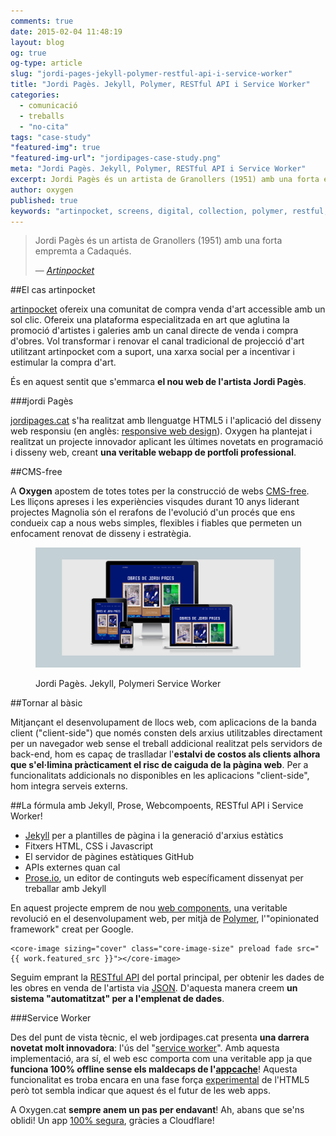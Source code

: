 ```yaml
---
comments: true
date: 2015-02-04 11:48:19
layout: blog
og: true
og-type: article
slug: "jordi-pages-jekyll-polymer-restful-api-i-service-worker"
title: "Jordi Pagès. Jekyll, Polymer, RESTful API i Service Worker"
categories: 
  - comunicació
  - treballs
  - "no-cita"
tags: "case-study"
"featured-img": true
"featured-img-url": "jordipages-case-study.png"
meta: "Jordi Pagès. Jekyll, Polymer, RESTful API i Service Worker"
excerpt: Jordi Pagès és un artista de Granollers (1951) amb una forta empremta a Cadaqués.
author: oxygen
published: true
keywords: "artinpocket, screens, digital, collection, polymer, restful, api, service, worker"
---
```


>Jordi Pagès és un artista de Granollers (1951) amb una forta empremta a Cadaqués.<footer>&mdash; <cite><a href="{{ page.url }}" title="{{ page.title }}">Artinpocket</a></cite></footer>

##El cas artinpocket

[artinpocket](/artipocket-la-comunitat-de-compra-venda-d-art-accessible-amb-un-sol-clic/ "Artinpocket, la comunitat de compra venda d'art accessible amb un sol clic") ofereix una comunitat de compra venda d'art accessible amb un sol clic. Ofereix una plataforma especialitzada en art que aglutina la promoció d'artistes i galeries amb un canal directe de venda i compra d'obres. Vol transformar i renovar el canal tradicional de projecció d'art utilitzant artinpocket com a suport, una xarxa social per a incentivar i estimular la compra d'art. 

És en aquest sentit que s'emmarca **el nou web de l'artista Jordi Pagès**.

###jordi Pagès

[jordipages.cat](http://www.jordipages.cat/ "Jordi Pagès és un artista de Granollers amb una forta empremta a Cadaqués") s'ha realitzat amb llenguatge HTML5 i l'aplicació del disseny web responsiu (en anglès: [responsive web design](http://en.wikipedia.org/wiki/Responsive_web_design "Responsive web desgin - Wikipedia the free encyclopedia")). Oxygen ha plantejat i realitzat un projecte innovador aplicant les últimes novetats en programació i disseny web, creant **una veritable webapp de portfoli professional**.

##CMS-free

A **Oxygen** apostem de totes totes per la construcció de webs [CMS-free](/oxygen-un-web-cms-free). Les lliçons apreses i les experiències visqudes durant 10 anys liderant projectes Magnolia són el rerafons de l'evolució d'un procés que ens condueix cap a nous webs simples, flexibles i fiables que permeten un enfocament renovat de disseny i estratègia.

<figure class="hidden-xs hidden-sm ox_animate_when_almost_visible ox_right-to-left"><img src="/assets/img/jordipages-full-width-snapshot.png" /><figcaption><p>Jordi Pagès. Jekyll, Polymeri Service Worker</p></figcaption></figure>

##Tornar al bàsic

Mitjançant el desenvolupament de llocs web, com aplicacions de la banda client ("client-side") que només consten dels arxius utilitzables directament per un navegador web sense el treball addicional realitzat pels servidors de back-end, hom es capaç de traslladar l'**estalvi de costos als clients alhora que s'el·limina pràcticament el risc de caiguda de la pàgina web**. Per a funcionalitats addicionals no disponibles en les aplicacions "client-side", hom integra serveis externs.

##La fórmula amb Jekyll, Prose, Webcompoents, RESTful API i Service Worker!

- [Jekyll](http://jekyllrb.com/ "Jekyll &bull; Simple, blog-aware, static sites") per a plantilles de pàgina i la generació d'arxius estàtics
- Fitxers HTML, CSS i Javascript
- El servidor de pàgines estàtiques GitHub
- APIs externes quan cal
- [Prose.io](http://prose.io/ "Prose &middot; A Content Editor for GitHub"), un editor de continguts web específicament dissenyat per treballar amb Jekyll

En aquest projecte emprem de nou [web components](http://webcomponents.org/ "WebComponents.org"), una veritable revolució en el desenvolupament web, per mitjà de [Polymer](http://www.polymer-project.org/ "Welcome - Polymer"), l'"opinionated framework" creat per Google.

<pre><code>&#60;core-image sizing="cover" class="core-image-size" preload fade src="&#123;&#123; work.featured_src &#125;&#125;"&#62;&#60;/core-image&#62;</code></pre>

Seguim emprant la [RESTful API](http://en.wikipedia.org/wiki/Representational_state_transfer "Representational state transfer - Wikipedia, the free encyclopedia") del portal principal, per obtenir les dades de les obres en venda de l'artista via [JSON](http://en.wikipedia.org/wiki/JSON "JSON - Wikipedia, the free encyclopedia"). D'aquesta manera creem **un sistema "automatitzat" per a l'emplenat de dades**.

###Service Worker

Des del punt de vista tècnic, el web jordipages.cat presenta **una darrera novetat molt innovadora**: l'ús del "[service worker](http://www.html5rocks.com/en/tutorials/service-worker/introduction/)". Amb aquesta implementació, ara sí, el web esc comporta com una veritable app ja que **funciona 100% offline sense els maldecaps de l'[appcache](http://alistapart.com/article/application-cache-is-a-douchebag)**! Aquesta funcionalitat es troba encara en una fase força [experimental](http://caniuse.com/#feat=serviceworkers) de l'HTML5 però tot sembla indicar que aquest és el futur de les web apps.

A Oxygen.cat **sempre anem un pas per endavant**! Ah, abans que se'ns oblidi! Un app [100% segura](/webs-segures-per-a-tothom-amb-ssl/), gràcies a Cloudflare!